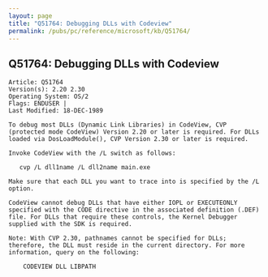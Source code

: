 ```yaml
---
layout: page
title: "Q51764: Debugging DLLs with Codeview"
permalink: /pubs/pc/reference/microsoft/kb/Q51764/
---
```


## Q51764: Debugging DLLs with Codeview

	Article: Q51764
	Version(s): 2.20 2.30
	Operating System: OS/2
	Flags: ENDUSER |
	Last Modified: 18-DEC-1989
	
	To debug most DLLs (Dynamic Link Libraries) in CodeView, CVP
	(protected mode CodeView) Version 2.20 or later is required. For DLLs
	loaded via DosLoadModule(), CVP Version 2.30 or later is required.
	
	Invoke CodeView with the /L switch as follows:
	
	   cvp /L dll1name /L dll2name main.exe
	
	Make sure that each DLL you want to trace into is specified by the /L
	option.
	
	CodeView cannot debug DLLs that have either IOPL or EXECUTEONLY
	specified with the CODE directive in the associated definition (.DEF)
	file. For DLLs that require these controls, the Kernel Debugger
	supplied with the SDK is required.
	
	Note: With CVP 2.30, pathnames cannot be specified for DLLs;
	therefore, the DLL must reside in the current directory. For more
	information, query on the following:
	
	    CODEVIEW DLL LIBPATH
